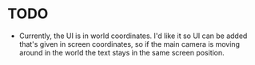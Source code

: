 # TODO 
- Currently, the UI is in world coordinates. I'd like it so UI can be added that's given in screen coordinates, so if the
main camera is moving around in the world the text stays in the same screen position.